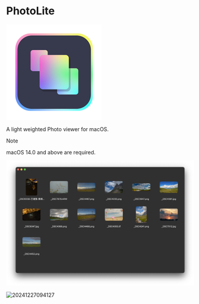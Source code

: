 # PhotoLite

<p>
  <img src="./assets/logo/Logo_512.png" width="256" alt="PhotoLite App Icon" />
</p>

A light weighted Photo viewer for macOS.

> [!NOTE]
>
> macOS 14.0 and above are required.

<img src="./assets/gallery.png" alt="gallery" style="zoom:67%;" />

![20241227094127](./assets/photo_view.png)
